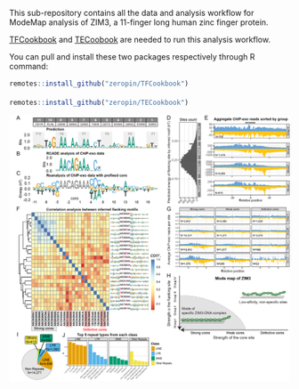 This sub-repository contains all the data and analysis workflow for ModeMap analysis of ZIM3, a 11-finger long human zinc finger protein.

[TFCookbook](https://github.com/zeropin/TFCookbook) and [TECoobook](https://github.com/zeropin/TECookbook) are needed to run this analysis workflow.

You can pull and install these two packages respectively through R command:

```r
remotes::install_github("zeropin/TFCookbook")

remotes::install_github("zeropin/TECookbook")
```

![](Figure%205%20(ZIM3).png)
